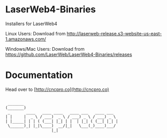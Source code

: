 # LaserWeb4-Binaries
Installers for LaserWeb4

Linux Users: Download from http://laserweb-release.s3-website-us-east-1.amazonaws.com/

Windows/Mac Users: Download from https://github.com/LaserWeb/LaserWeb4-Binaries/releases

# Documentation

Head over to [http://cncpro.co](http://cncpro.co)

```

 _______                                         
(_______)                                        
 _       ____   ____ ____   ____ ___   ____ ___  
| |     |  _ \ / ___)  _ \ / ___) _ \ / ___) _ \ 
| |_____| | | ( (___| |_| | |  | |_| ( (__| |_| |
 \______)_| |_|\____)  __/|_|   \___(_)____)___/ 
                    |_|         
                    
```
